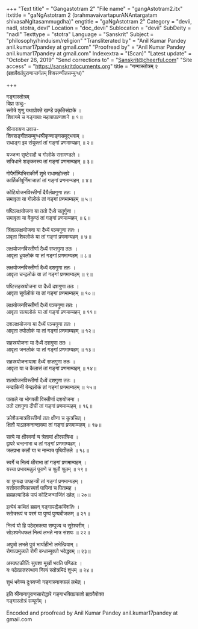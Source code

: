 +++
"Text title" = "Gangastotram 2"
"File name" = "gangAstotram2.itx"
itxtitle = "gaNgAstotram 2 (brahmavaivartapurANAntargatam shivasaNgItasammugdha)"
engtitle = "gaNgAstotram 2"
Category = "devii, nadI, stotra, devI"
Location = "doc_devii"
Sublocation = "devii"
SubDeity = "nadI"
Texttype = "stotra"
Language = "Sanskrit"
Subject = "philosophy/hinduism/religion"
"Transliterated by" = "Anil Kumar Pandey anil.kumar17pandey at gmail.com"
"Proofread by" = "Anil Kumar Pandey anil.kumar17pandey at gmail.com"
Indexextra = "(Scan)"
"Latest update" = "October 26, 2019"
"Send corrections to" = "Sanskrit@cheerful.com"
"Site access" = "https://sanskritdocuments.org"
title = "गण्गास्तोत्रम् २ (ब्रह्मवैवर्तपुराणान्तर्गतम् शिवसण्गीतसम्मुग्ध)"

+++
  
 गङ्गास्तोत्रम्   
विप्रा ऊचुः-  
स्तोत्रे श‍ृणु यथाप्रोक्ते खण्डे प्रकृतिसंज्ञके ।  
शिवागमे च गङ्गायाः महापापप्रणाशने ॥ १॥  
  
श्रीनारायण उवाच-  
शिवसङ्गीतसम्मुग्धश्रीकृष्णाङ्गसमुद्भवाम् ।  
राधाङ्ग इव संयुक्तां तां गङ्गां प्रणमाम्यहम् ॥ २॥  
  
यज्जन्म सृष्टेरादौ च गोलोके रासमण्डले ।  
सत्रिधाने शङ्करस्य तां गङ्गां प्रणमाम्यहम् ॥ ३॥  
  
गोपैर्गोम्पिभिराकीर्णे शुभे राधामहोत्सवे ।  
कार्तिकीपूर्णिमाजातां तां गङ्गां प्रणमाम्यहम् ॥ ४॥  
  
कोटियोजनविस्तीर्णां  दैयैर्लक्षगुणा ततः ।  
समावृता या गोलोकं तां गङ्गां प्रणमाम्यहम् ॥ ५॥  
  
षष्टिलक्षयोजना या ततो दैध्ये चतुर्गुणा ।  
समावृता या वैकुण्ठं तां गङ्गां प्रणमाम्यहम् ॥ ६॥  
  
त्रिंशल्लक्षयोजना या दैध्यें पञ्चगुणा ततः ।  
प्रावृता शिवलोकं या तां गङ्गां प्रणमाम्यहम् ॥ ७॥  
  
लक्षयोजनविस्तीर्णा दैध्यें सप्तगुणा ततः ।  
आवृता ध्रुवलोकं या तां गङ्गां प्रणमाम्यहम् ॥ ८॥  
  
लक्षयोजनविस्तीर्णा दैध्यें दशगुणा ततः ।  
आवृता चन्द्रलोकं या तां गङ्गां प्रणमाम्यहम् ॥ ९॥  
  
षष्टिसहस्रयोजना  या दैध्यें दशगुणा ततः ।  
आवृता सूर्यलोकं या तां गङ्गां प्रणमाम्यहम् ॥ १०॥  
  
लक्षयोजनविस्तीर्णा दैध्यें पञ्चगुणा ततः ।  
आवृता सत्यलोकं या तां गङ्गां प्रणमाम्यहम् ॥ ११॥  
  
दशलक्षयोजना या दैध्यें पञ्चगुणा ततः ।  
आवृता तपोलोकं या तां गङ्गां प्रणमाम्यहम् ॥ १२॥  
  
सहस्रयोजना या दैध्यें दशगुणा ततः ।  
आवृता जनलोकं या तां गङ्गां प्रणमाम्यहम् ॥ १३॥  
  
सहस्रयोजनायामा दैध्यें सप्तगुणा ततः ।  
आवृता या च कैलासं तां गङ्गां प्रणमाम्यहम् ॥ १४॥  
  
शतयोजनविस्तीर्णा दैध्यें दशगुणा ततः ।  
मन्दाकिनी येन्द्रलोकं तां गङ्गां प्रणमाम्यहम् ॥ १५॥  
  
पाताले या भोगवती विस्तीर्णा दशयोजना ।  
ततो दशगुणा दीघीं तां गङ्गां प्रणमाम्यहम् ॥ १६॥  
  
क्रोशैकमात्रविस्तीर्णा ततः क्षीणा च कुत्रचित् ।  
क्षितौ याऽलकनान्दाख्या तां गङ्गां प्रणमाम्यहम् ॥ १७॥  
  
सत्ये या क्षीरवर्णा च त्रेतायां क्षीरसत्रिभा ।  
द्वापरे चन्दनाभा च तां गङ्गां प्रणमाम्यहम् ।  
जलप्रभा कलौ या च नान्यत्र पृथिवीतले ॥ १८॥  
  
स्वर्गे च नित्यं क्षीराभा तां गङ्गां प्रणमाम्यहम् ।  
यस्या प्रभावमतुलं पुराणे च श्रुतौ श्रुतम् ॥ १९॥  
  
या पुण्यदा पापहन्त्री तां गङ्गां प्रणमाम्यहम् ।  
यत्तोयकणिकास्पर्श पापिनां च पितामह ।  
ब्रह्महत्यादिकं पापं कोटिजन्मार्जितं दहेत् ॥ २०॥  
  
इत्येवं कथितं ब्रह्मन् गङ्गापद्यैकविंशतिः ।  
स्तोत्ररूपं च परमं या पुण्यं पुण्यबीजकम् ॥ २१॥  
  
नित्यं यो हि पठेद्भक्त्या सम्पूज्य च सुरेश्वरीम् ।  
सोऽश्वमेधफलं नित्यं लभते नात्र संशयः ॥ २२॥  
  
अपुत्रो लभते पुत्रं भार्याहीनो लभेत्प्रियाम् ।  
रोगात्प्रमुच्यते रोगी बन्धान्मुक्तो भवेद्धवम् ॥ २३॥  
  
अस्पष्टकीर्तिः सुयशा मूखों भवति पण्डितः ।  
यः पठेत्प्रातरुत्थाय नित्यं स्तोत्रमिदं शुभम् ॥ २४॥  
  
शुभं भवेच्च दुःस्वप्नो गङ्गास्नानफलं लभेत् ।  
  
इति श्रीनानापुराणसारोद्धारे गङ्गाभक्तिप्रकाशे ब्रह्मवैवोक्त  
गङ्गास्तोत्रं सम्पूर्णम् ।  
  
Encoded and proofread by Anil Kumar Pandey anil.kumar17pandey at gmail.com  
  
